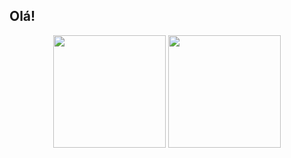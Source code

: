 ## Olá!

<!--
**ezequielFaustino/ezequielFaustino** is a ✨ _special_ ✨ repository because its `README.md` (this file) appears on your GitHub profile.

Here are some ideas to get you started:

- 🔭 I’m currently working on ...
- 🌱 I’m currently learning ...
- 👯 I’m looking to collaborate on ...
- 🤔 I’m looking for help with ...
- 💬 Ask me about ...
- 📫 How to reach me: ...
- 😄 Pronouns: ...
- ⚡ Fun fact: ...
-->

<!-- GITHUB STATUS -->
<div align="center">
    <img height="180em" src="https://github-readme-stats.vercel.app/api?username=ezequielFaustino&show_icons=true&theme=dark&include_all_commits=true&count_public=true"/>
    <img height="180em" src="https://github-readme-stats.vercel.app/api/top-langs/?username=ezequielFaustino&layout=compact&langs_count=10&theme=tokyonight"/>
    <!-- TEMAS: dark, radical, merko, gruvbox, tokyonight, onedark, cobalt, synthwave, highcontrast, dracula -->
</div>
